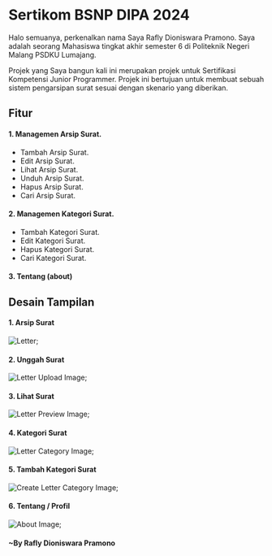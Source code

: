 # Sertikom BSNP DIPA 2024

Halo semuanya, perkenalkan nama Saya Rafly Dioniswara Pramono. Saya adalah seorang Mahasiswa tingkat akhir semester 6 di Politeknik Negeri Malang PSDKU Lumajang. 

Projek yang Saya bangun kali ini merupakan projek untuk Sertifikasi Kompetensi Junior Programmer. Projek ini bertujuan untuk membuat sebuah sistem pengarsipan surat sesuai dengan skenario yang diberikan.

## Fitur
#### 1. Managemen Arsip Surat.
* Tambah Arsip Surat.
* Edit Arsip Surat.
* Lihat Arsip Surat.
* Unduh Arsip Surat.
* Hapus Arsip Surat.
* Cari Arsip Surat.
#### 2. Managemen Kategori Surat.
* Tambah Kategori Surat.
* Edit Kategori Surat.
* Hapus Kategori Surat.
* Cari Kategori Surat.
#### 3. Tentang (about)

## Desain Tampilan
#### 1. Arsip Surat
![Letter]("images/arsip-surat.png");
#### 2. Unggah Surat
![Letter Upload Image]("images/unggah-surat.png");
#### 3. Lihat Surat
![Letter Preview Image]("images/lihat-surat.png");
#### 4. Kategori Surat
![Letter Category Image]("images/kategori.png");
#### 5. Tambah Kategori Surat
![Create Letter Category Image]("images/tambah-kategori.png");
#### 6. Tentang / Profil
![About Image]("images/tentang.png");

#### ~By Rafly Dioniswara Pramono